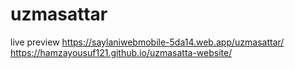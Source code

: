 # uzmasattar
live preview
https://saylaniwebmobile-5da14.web.app/uzmasattar/
https://hamzayousuf121.github.io/uzmasatta-website/
